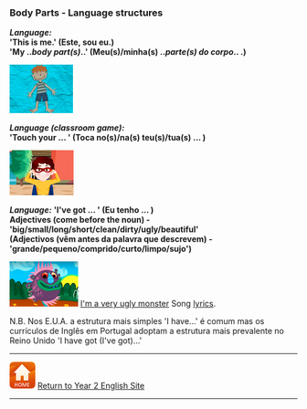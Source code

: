### Body Parts - Language structures

***Language:***  
**'This is me.' (Este, sou eu.)**  
**'My ..*body part(s)*..' (Meu(s)/minha(s) ..*parte(s) do corpo*.. .)**  

[![bpmeelf](/images/bpmeelf.png)](https://www.youtube.com/watch?v=QkHQ0CYwjaI)

***Language (classroom game):***  
**'Touch your ... ' (Toca no(s)/na(s) teu(s)/tua(s) ... )**  

[![bptch](/images/bptch.png)](https://www.youtube.com/watch?v=3ZWtDfBoU-E)  

***Language:*** 
**'I've got ... ' (Eu tenho ... )**  
**Adjectives (come before the noun) - 'big/small/long/short/clean/dirty/ugly/beautiful'**  
**(Adjectivos (vêm antes da palavra que descrevem) - 'grande/pequeno/comprido/curto/limpo/sujo')**

[![kbum](/images/kbum.PNG)](https://www.youtube.com/watch?v=BAo-hAFNbDE) [I'm a very ugly monster](https://www.youtube.com/watch?v=BAo-hAFNbDE) Song [lyrics](http://www.kidsboxapps.es/pdf/kb1/lyric/unit6.pdf).  

N.B. Nos E.U.A. a estrutura mais simples 'I have...' é comum mas os currículos de Inglês em Portugal adoptam a estrutura mais prevalente no Reino Unido 'I have got (I've got)...'

***
[![home](/images/home.PNG)](https://tangerina-pt.github.io/English/Year2) [Return to Year 2 English Site](https://tangerina-pt.github.io/English/Year2)

***

